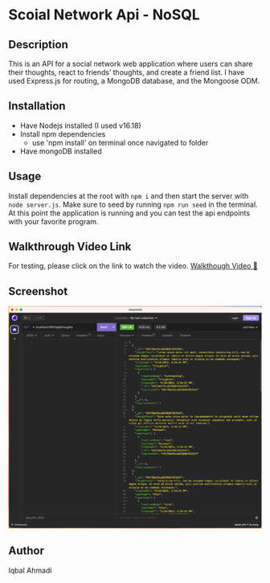 # Scoial Network Api - NoSQL

## Description

This is an API for a social network web application where users can share their thoughts, react to friends’ thoughts, and create a friend list. I have used Express.js for routing, a MongoDB database, and the Mongoose ODM.

## Installation

- Have Nodejs installed (I used v16.18)
- Install npm dependencies
  - use 'npm install' on terminal once navigated to folder
- Have mongoDB installed

## Usage

Install dependencies at the root with `npm i` and then start the server with `node server.js`. Make sure to seed by running `npm run seed` in the terminal. At this point the application is running and you can test the api endpoints with your favorite program.

## Walkthrough Video Link

For testing, please click on the link to watch the video.
[Walkthough Video 🎦](https://drive.google.com/file/d/1TgcLRsDLPdDSnWt8HpsvZtdQfx61pTsd/view)

## Screenshot

![Thought Route](./images/img1.png)

## Author

Iqbal Ahmadi
